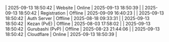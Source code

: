 | 2025-09-13 18:50:42 | Website | Online | 2025-09-13 18:50:39 |
| 2025-09-13 18:50:42 | Registration | Offline | 2025-09-09 16:40:23 |
| 2025-09-13 18:50:42 | Auth Server | Offline | 2025-08-18 09:33:31 |
| 2025-09-13 18:50:42 | Kezan (PvE) | Offline | 2025-08-03 17:58:02 |
| 2025-09-13 18:50:42 | Gurubashi (PvP) | Offline | 2025-08-23 21:44:06 |
| 2025-09-13 18:50:42 | Cloudflare | Online | 2025-09-13 18:50:39 |

